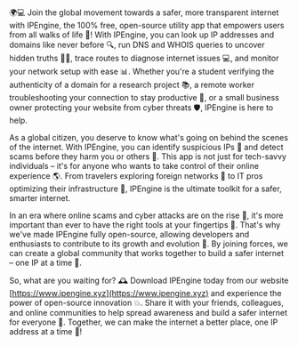 🌍💻 Join the global movement towards a safer, more transparent internet with IPEngine, the 100% free, open-source utility app that empowers users from all walks of life 🚀! With IPEngine, you can look up IP addresses and domains like never before 🔍, run DNS and WHOIS queries to uncover hidden truths 🕵️‍♀️, trace routes to diagnose internet issues 💻, and monitor your network setup with ease 📊. Whether you're a student verifying the authenticity of a domain for a research project 📚, a remote worker troubleshooting your connection to stay productive 🔧, or a small business owner protecting your website from cyber threats 🛡️, IPEngine is here to help.

As a global citizen, you deserve to know what's going on behind the scenes of the internet. With IPEngine, you can identify suspicious IPs 👀 and detect scams before they harm you or others 💸. This app is not just for tech-savvy individuals – it's for anyone who wants to take control of their online experience 🌎. From travelers exploring foreign networks 🔴 to IT pros optimizing their infrastructure 💼, IPEngine is the ultimate toolkit for a safer, smarter internet.

In an era where online scams and cyber attacks are on the rise 🚨, it's more important than ever to have the right tools at your fingertips 💯. That's why we've made IPEngine fully open-source, allowing developers and enthusiasts to contribute to its growth and evolution 🌈. By joining forces, we can create a global community that works together to build a safer internet – one IP at a time 🔗.

So, what are you waiting for? 🕰️ Download IPEngine today from our website [https://www.ipengine.xyz](https://www.ipengine.xyz) and experience the power of open-source innovation 💥. Share it with your friends, colleagues, and online communities to help spread awareness and build a safer internet for everyone 🌟. Together, we can make the internet a better place, one IP address at a time 🔗!